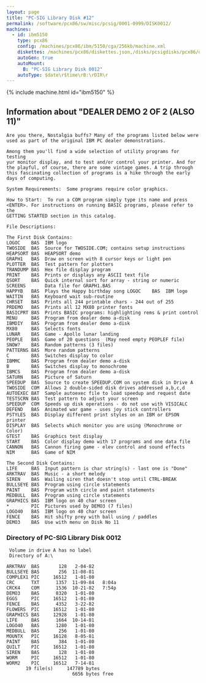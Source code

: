 ```yaml
---
layout: page
title: "PC-SIG Library Disk #12"
permalink: /software/pcx86/sw/misc/pcsig/0001-0999/DISK0012/
machines:
  - id: ibm5150
    type: pcx86
    config: /machines/pcx86/ibm/5150/cga/256kb/machine.xml
    diskettes: /machines/pcx86/diskettes.json,/disks/pcsigdisks/pcx86/diskettes.json
    autoGen: true
    autoMount:
      B: "PC-SIG Library Disk 0012"
    autoType: $date\r$time\rB:\rDIR\r
---
```


{% include machine.html id="ibm5150" %}

## Information about "DEALER DEMO 2 OF 2 (ALSO 11)"

    Are you there, Nostalgia buffs? Many of the programs listed below were
    used as part of the original IBM PC dealer demonstrations.
    
    Among them you'll find a wide selection of utility programs for testing
    yur monitor display, and to test and/or control your printer. And for
    the playful, of course, there are some vintage games. A trip through
    this fascinating collection of programs is a hike through the early
    days of computing.
    
    System Requirements:  Some programs require color graphics.
    
    How to Start:  To run a COM program simply type its name and press
    <ENTER>. For instructions on running BASIC programs, please refer to the
    GETTING STARTED section in this catalog.
    
    File Descriptions:
    
    The First Disk Contains:
    LOGOC    BAS  IBM logo
    TWOSIDE  BAS  Source for TWOSIDE.COM; contains setup instructions
    HEAPSORT BAS  HEAPSORT demo
    GRAPH1   BAS  Draw on screen with 8 cursor keys or light pen
    PLOTTER  BAS  Test pattern for plotters
    TRANDUMP BAS  Hex file display program
    PRINT    BAS  Prints or displays any ASCII text file
    QSORT    BAS  Quick internal sort for array - string or numeric
    SCREENS       Data file for GRAPH1.BAS
    HAPPYB   BAS  Plays the Happy birthday song LOGOC    BAS  IBM logo
    WAITIN   BAS  Keyboard wait sub-routine
    CHRSET   BAS  Prints all 244 printable chars - 244 out of 255
    PRDEMO   BAS  Prints all 12 MX80 printer fonts
    BASICPRT BAS  Prints BASIC programs: highlighting rems & print control
    MENU     BAS  Program from dealer demo a-disk
    IBMDIY   BAS  Program from dealer demo a-disk
    MX80     BAS  Selects fonts
    LUNAR    BAS  Game - Apollo lunar landing
    PEOPLE   BAS  Game of 20 questions  (May need empty PEOPLEF file)
    SNOW?    BAS  Random patterns (3 files)
    PATTERNS BAS  More random patterns
    C        BAS  Switches display to color
    IBMMC    BAS  Program from dealer demo a-disk
    B        BAS  Switches display to monochrome
    IBMCS    BAS  Program from dealer demo a-disk
    SATURN   BAS  Picture of Saturn
    SPEEDUP  BAS  Source to create SPEEDUP.COM on system disk in Drive A
    TWOSIDE  COM  Allows 2 double-sided disk drives addressed a,b,c,d
    AUTOEXEC BAT  Sample autoexec file to load speedup and request date
    TESTSCRN BAS  Test pattern to adjust your screen
    SPEEDUP  COM  Speeds up disk operations - do not use with VISICALC
    DEFEND   BAS  Animated war game - uses joy stick controllers
    PSTYLES  BAS  Display different print styles on an IBM or EPSON printer
    DISPLAY  BAS  Selects which monitor you are using (Monochrome or Color)
    GTEST    BAS  Graphics test display
    START    BAS  Color display demo with 17 programs and one data file
    CANNON   BAS  Cannon firing game - elev control and sound effects
    NIM      BAS  Game of NIM
    
    The Second Disk Contains:
    LIFE     BAS  Input pattern is char string(s) - last one is "Done"
    ARKTRAV  BAS  Music - a short melody
    SIREN    BAS  Wailing siren that doesn't stop until CTRL-BREAK
    BULLSEYE BAS  Program using circle statements
    PAINT    BAS  Program with circle and paint statements
    MEDBULL  BAS  Program using circle statements
    GRAPHICS BAS  IBM logo on 40 char screen
    *        PIC  Pictures used by DEMO3 (7 files)
    LOGO40   BAS  IBM logo on 40 char screen
    FENCE    BAS  Hit shifty prey with ball using / paddles
    DEMO3    BAS  Use with menu on Disk No 11

### Directory of PC-SIG Library Disk 0012

     Volume in drive A has no label
     Directory of A:\

    ARKTRAV  BAS       128   2-04-82
    BULLSEYE BAS       256  11-08-81
    COMPLEX1 PIC     16512   1-01-80
    CRC      TXT      1357  11-09-84   8:04a
    CRCK4    COM      1536  10-21-82   7:54p
    DEMO3    BAS      8320   1-01-80
    EGGS     PIC     16512   1-01-80
    FENCE    BAS      4352   3-22-82
    FLOWERS  PIC     16512   1-01-80
    GRAPHICS BAS     12928   1-01-80
    LIFE     BAS      1664  10-14-81
    LOGO40   BAS      1280   1-01-80
    MEDBULL  BAS       256   1-01-80
    MOUNTX   PIC     16128   8-05-81
    PAINT    BAS       384   1-01-80
    QUILT    PIC     16512   1-01-80
    SIREN    BAS       128   1-01-80
    WORM     PIC     16512   1-01-80
    WORM2    PIC     16512   7-14-81
           19 file(s)     147789 bytes
                            6656 bytes free
